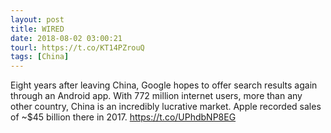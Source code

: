 ```yaml
---
layout: post
title: WIRED
date: 2018-08-02 03:00:21
tourl: https://t.co/KT14PZrouQ
tags: [China]
---
```

Eight years after leaving China, Google hopes to offer search results again through an Android app. With 772 million internet users, more than any other country, China is an incredibly lucrative market. Apple recorded sales of ~$45 billion there in 2017. https://t.co/UPhdbNP8EG
